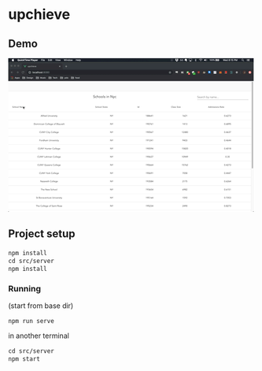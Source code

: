 # upchieve

## Demo

![demo](demo.gif)

## Project setup
```
npm install
cd src/server
npm install
```

### Running
(start from base dir)
```
npm run serve
```
in another terminal

```
cd src/server
npm start
```
